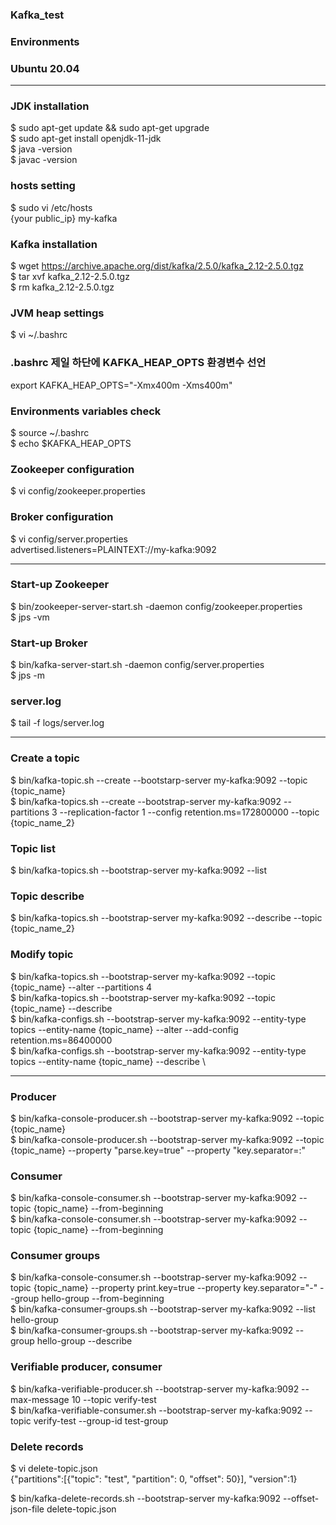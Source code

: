 ### Kafka_test
### Environments
### Ubuntu 20.04

--------------------------------------------------------------------

### JDK installation
$ sudo apt-get update && sudo apt-get upgrade \
$ sudo apt-get install openjdk-11-jdk \
$ java -version \
$ javac -version

### hosts setting
$ sudo vi /etc/hosts \
{your public_ip} my-kafka

### Kafka installation
$ wget https://archive.apache.org/dist/kafka/2.5.0/kafka_2.12-2.5.0.tgz \
$ tar xvf kafka_2.12-2.5.0.tgz \
$ rm kafka_2.12-2.5.0.tgz

### JVM heap settings
$ vi ~/.bashrc

### .bashrc 제일 하단에 KAFKA_HEAP_OPTS 환경변수 선언
export KAFKA_HEAP_OPTS="-Xmx400m -Xms400m"

### Environments variables check
$ source ~/.bashrc \
$ echo $KAFKA_HEAP_OPTS

### Zookeeper configuration
$ vi config/zookeeper.properties

### Broker configuration
$ vi config/server.properties \
advertised.listeners=PLAINTEXT://my-kafka:9092

--------------------------------------------------------------------

### Start-up Zookeeper
$ bin/zookeeper-server-start.sh -daemon config/zookeeper.properties \
$ jps -vm

### Start-up Broker
$ bin/kafka-server-start.sh -daemon config/server.properties \
$ jps -m

### server.log
$ tail -f logs/server.log

--------------------------------------------------------------------

### Create a topic
$ bin/kafka-topic.sh --create --bootstarp-server my-kafka:9092 --topic {topic_name} \
$ bin/kafka-topics.sh --create --bootstrap-server my-kafka:9092 --partitions 3 --replication-factor 1 --config retention.ms=172800000 --topic {topic_name_2}

### Topic list
$ bin/kafka-topics.sh --bootstrap-server my-kafka:9092 --list

### Topic describe
$ bin/kafka-topics.sh --bootstrap-server my-kafka:9092 --describe --topic {topic_name_2}

### Modify topic
$ bin/kafka-topics.sh --bootstrap-server my-kafka:9092 --topic {topic_name} --alter --partitions 4 \
$ bin/kafka-topics.sh --bootstrap-server my-kafka:9092 --topic {topic_name} --describe \
$ bin/kafka-configs.sh --bootstrap-server my-kafka:9092 --entity-type topics --entity-name {topic_name} --alter --add-config retention.ms=86400000 \
$ bin/kafka-configs.sh --bootstrap-server my-kafka:9092 --entity-type topics --entity-name {topic_name} --describe \

--------------------------------------------------------------------

### Producer
$ bin/kafka-console-producer.sh --bootstrap-server my-kafka:9092 --topic {topic_name} \
$ bin/kafka-console-producer.sh --bootstrap-server my-kafka:9092 --topic {topic_name} --property "parse.key=true" --property "key.separator=:"

### Consumer
$ bin/kafka-console-consumer.sh --bootstrap-server my-kafka:9092 --topic {topic_name} --from-beginning \
$ bin/kafka-console-consumer.sh --bootstrap-server my-kafka:9092 --topic {topic_name} --from-beginning

### Consumer groups
$ bin/kafka-console-consumer.sh --bootstrap-server my-kafka:9092 --topic {topic_name} --property print.key=true --property key.separator="-" --group hello-group --from-beginning \
$ bin/kafka-consumer-groups.sh --bootstrap-server my-kafka:9092 --list hello-group \
$ bin/kafka-consumer-groups.sh --bootstrap-server my-kafka:9092 --group hello-group --describe

### Verifiable producer, consumer
$ bin/kafka-verifiable-producer.sh --bootstrap-server my-kafka:9092 --max-message 10 --topic verify-test \
$ bin/kafka-verifiable-consumer.sh --bootstrap-server my-kafka:9092 --topic verify-test --group-id test-group

### Delete records
$ vi delete-topic.json \
{"partitions":[{"topic": "test", "partition": 0, "offset": 50}], "version":1}

$ bin/kafka-delete-records.sh --bootstrap-server my-kafka:9092 --offset-json-file delete-topic.json
